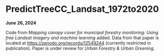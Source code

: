 # PredictTreeCC_Landsat_1972to2020

**June 26, 2024**

Code from _Mapping canopy cover for municipal forestry monitoring: Using free Landsat imagery and machine learning_ added. Data from that paper is located at https://zenodo.org/records/12549244 (currently restricted in publication). Paper is under review for _Urban Forestry & Urban Greening_. 
